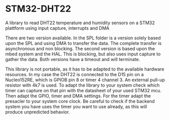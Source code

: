# STM32-DHT22
A library to read DHT22 temperature and humidity sensors on a STM32 plattform using input capture, interrupts and DMA

There are two version available. In the SPL folder is a version solely based upon the SPL and using DMA to transfer the data. The complete transfer is asynchronous and non blocking.
The second version is based upon the mbed system and the HAL. This is blocking, but also uses input capture to gather the data. 
Both versions have a timeout and will terminate.

This library is not portable, as it has to be adapted to the available hardware resources.
In my case the DHT22 is connected to the D15 pin on a Nucleo152RE, which is GPIOB pin 8 or timer 4 channel 3. An external pull-up resistor with 4k7 is used.
To adapt the library to your system check which timer can capture on that pin with the datasheet of your used STM32 mcu. Then adapt the GPIO, timer and DMA settings. For the timer adapt the presacler to your system core clock. Be careful to check if the backend system you have uses the timer you want to use already, as this will produce unpredicted behavior.

